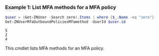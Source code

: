 ### Example 1: List MFA methods for a MFA policy
```powershell
$user = (Get-ZNUser -Search zero).Items | where {$_.Name -eq "zero"}
Get-ZNUserMfaOutboundPoliciesMfamethod -UserId $user.id
```

```output
5
2
4
```

This cmdlet lists MFA methods for an MFA policy.
